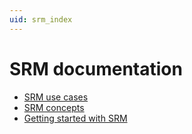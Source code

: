 ```yaml
---
uid: srm_index
---
```


# SRM documentation

- [SRM use cases](xref:srm_use_cases)
- [SRM concepts](xref:srm_concepts)
- [Getting started with SRM](xref:srm_getting_started)